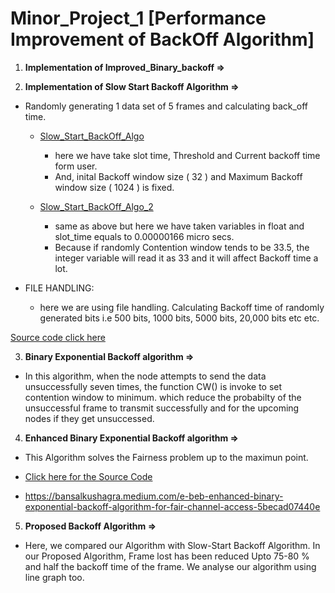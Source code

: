 # Minor_Project_1 [Performance Improvement of BackOff Algorithm]

1. **Implementation of Improved_Binary_backoff =>**

2. **Implementation of Slow Start Backoff Algorithm =>**
  * Randomly generating 1  data set of 5 frames and calculating back_off time.
 
    * [Slow_Start_BackOff_Algo](https://github.com/kushagra67414/Minor_Project_1/blob/main/Slow%20Start%20Algorithm/case-1/Slow_Start_BackOff_Algo.c)


      * here we have take slot time, Threshold and Current backoff time form user.
      * And, inital Backoff window size ( 32 ) and Maximum Backoff window size ( 1024 ) is fixed.
  
    * [Slow_Start_BackOff_Algo_2](https://github.com/kushagra67414/Minor_Project_1/blob/main/Slow%20Start%20Algorithm/case-1/Slow_Start_BackOff_Algo_2.c)
 
      * same as above but here we have taken variables in float and slot_time equals to 0.00000166 micro secs.
      * Because if randomly Contention window tends to be 33.5, the integer variable will read it as 33 and it will affect Backoff time a lot.
   
  * FILE HANDLING:  
    
    * here we are using file handling. Calculating Backoff time of randomly generated bits i.e 500 bits, 1000 bits, 5000 bits, 20,000 bits etc etc.
    
   [Source code click here](https://github.com/kushagra67414/Minor_Project_1/blob/main/Slow%20Start%20Algorithm/case-2/Slow_Start_using_File_handling_1.3.c)
   
   
3. **Binary Exponential Backoff algorithm =>**

  * In this algorithm, when the node attempts to send the data unsuccessfully seven times, the function CW() is invoke to set contention window to minimum.
  which reduce the probabilty of the unsuccessful frame to transmit successfully and for the upcoming nodes if they get unsuccessed.


4. **Enhanced Binary Exponential Backoff algorithm =>**

 * This Algorithm solves the Fairness problem up to the maximun point.
 * [Click here for the Source Code](https://github.com/kushagra67414/Minor_Project_1/blob/main/Enhanced%20Binary%20Exponential%20Backoff%20algorithm/Enhanced_Binary_Exponential.c)
 
 * https://bansalkushagra.medium.com/e-beb-enhanced-binary-exponential-backoff-algorithm-for-fair-channel-access-5becad07440e
 
 
5. **Proposed Backoff Algorithm =>**

 * Here, we compared our Algorithm with Slow-Start Backoff Algorithm. In our Proposed Algorithm, Frame lost has been reduced Upto 75-80 % and half the backoff time of the frame.
 We analyse our algorithm using line graph too.
 
